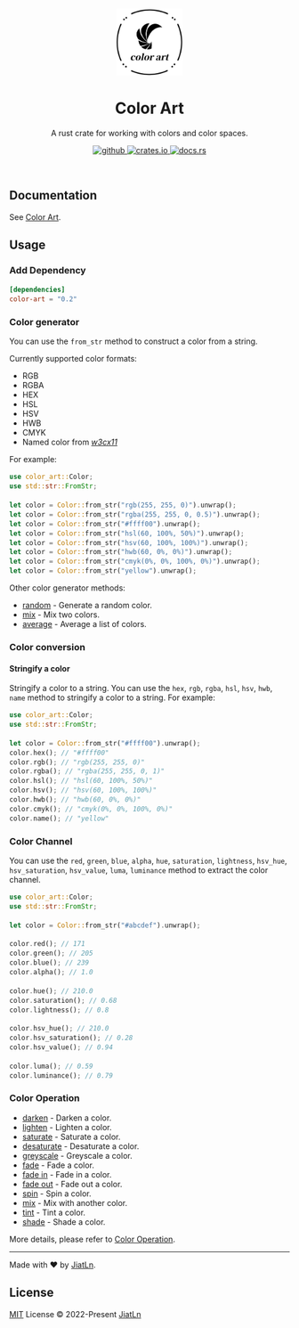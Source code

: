 <br>

<p align="center">
<img src="./graphs/logo.png" alt="ColorArt - A rust crate for working with colors and color spaces." width="120">
</p>

<h1 align="center">Color Art</h1>

<p align="center">
A rust crate for working with colors and color spaces.
</p>

<p align="center">
  <a href="https://github.com/JiatLn/color-art" target="_blank">
    <img alt="github" src="https://img.shields.io/badge/github-JiatLn/color_art-8da0cb?style=for-the-badge&labelColor=555555&logo=github" height="20">
  </a>
  <a href="https://crates.io/crates/color-art" target="_blank">
    <img alt="crates.io" src="https://img.shields.io/crates/v/color_art.svg?style=for-the-badge&color=fc8d62&logo=rust" height="20">
  </a>
  <a href="https://docs.rs/color_art" target="_blank">
    <img alt="docs.rs" src="https://img.shields.io/badge/docs.rs-color_art-66c2a5?style=for-the-badge&labelColor=555555&logo=docs.rs" height="20">
  </a>
</p>

<br>

## Documentation

See [Color Art](https://docs.rs/color-art).


## Usage

### Add Dependency

```toml
[dependencies]
color-art = "0.2"
```

### Color generator

You can use the `from_str` method to construct a color from a string. 

Currently supported color formats:

- RGB
- RGBA
- HEX
- HSL
- HSV
- HWB
- CMYK
- Named color from [*w3cx11*](http://www.w3.org/TR/css3-color/#svg-color)

For example:

```rust
use color_art::Color;
use std::str::FromStr;

let color = Color::from_str("rgb(255, 255, 0)").unwrap();
let color = Color::from_str("rgba(255, 255, 0, 0.5)").unwrap();
let color = Color::from_str("#ffff00").unwrap();
let color = Color::from_str("hsl(60, 100%, 50%)").unwrap();
let color = Color::from_str("hsv(60, 100%, 100%)").unwrap();
let color = Color::from_str("hwb(60, 0%, 0%)").unwrap();
let color = Color::from_str("cmyk(0%, 0%, 100%, 0%)").unwrap();
let color = Color::from_str("yellow").unwrap();
```

Other color generator methods:

- [random](./docs/color_generator.md#random) - Generate a random color.
- [mix](./docs/color_generator.md#mix) - Mix two colors.
- [average](./docs/color_generator.md#average) - Average a list of colors.

### Color conversion

#### Stringify a color

Stringify a color to a string. You can use the `hex`, `rgb`, `rgba`, `hsl`, `hsv`, `hwb`, `name` method to stringify a color to a string. For example:

```rust
use color_art::Color;
use std::str::FromStr;

let color = Color::from_str("#ffff00").unwrap();
color.hex(); // "#ffff00"
color.rgb(); // "rgb(255, 255, 0)"
color.rgba(); // "rgba(255, 255, 0, 1)"
color.hsl(); // "hsl(60, 100%, 50%)"
color.hsv(); // "hsv(60, 100%, 100%)"
color.hwb(); // "hwb(60, 0%, 0%)"
color.cmyk(); // "cmyk(0%, 0%, 100%, 0%)"
color.name(); // "yellow"
```

### Color Channel

You can use the `red`, `green`, `blue`, `alpha`, `hue`, `saturation`, `lightness`, `hsv_hue`, `hsv_saturation`, `hsv_value`, `luma`, `luminance` method to extract the color channel.

```rust
use color_art::Color;
use std::str::FromStr;

let color = Color::from_str("#abcdef").unwrap();

color.red(); // 171
color.green(); // 205
color.blue(); // 239
color.alpha(); // 1.0

color.hue(); // 210.0
color.saturation(); // 0.68
color.lightness(); // 0.8

color.hsv_hue(); // 210.0
color.hsv_saturation(); // 0.28
color.hsv_value(); // 0.94

color.luma(); // 0.59
color.luminance(); // 0.79
```

### Color Operation

- [darken](./docs/color_operation.md#darken) - Darken a color.
- [lighten](./docs/color_operation.md#lighten) - Lighten a color.
- [saturate](./docs/color_operation.md#saturate) - Saturate a color.
- [desaturate](./docs/color_operation.md#desaturate) - Desaturate a color.
- [greyscale](./docs/color_operation.md#greyscale) - Greyscale a color.
- [fade](./docs/color_operation.md#fade) - Fade a color.
- [fade in](./docs/color_operation.md#fade_in) - Fade in a color.
- [fade out](./docs/color_operation.md#fade_out) - Fade out a color.
- [spin](./docs/color_operation.md#spin) - Spin a color.
- [mix](./docs/color_operation.md#mix) - Mix with another color.
- [tint](./docs/color_operation.md#tint) - Tint a color.
- [shade](./docs/color_operation.md#shade) - Shade a color.

More details, please refer to [Color Operation](./docs/color_operation.md).

---


Made with ❤️ by [JiatLn](https://github.com/JiatLn).

## License

[MIT](./LICENSE) License © 2022-Present [JiatLn](https://github.com/JiatLn)
